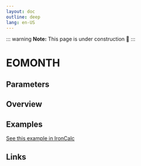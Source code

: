 ```yaml
---
layout: doc
outline: deep
lang: en-US
---
```


::: warning
**Note:** This page is under construction 🚧
:::

# EOMONTH

## Parameters

## Overview

## Examples

[See this example in IronCalc](https://app.ironcalc.com/?filename=eomonth)

## Links